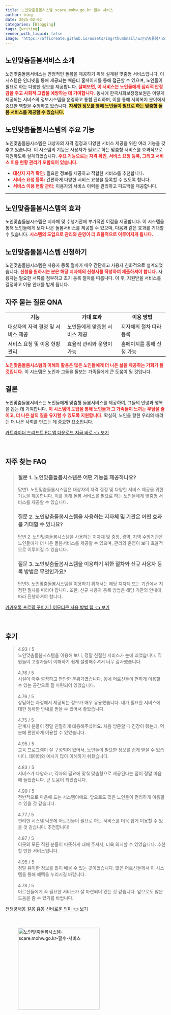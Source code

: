```yaml
---
title: 노인맞춤돌봄시스템 scare.mohw.go.kr 필수 서비스
author: bing
date: 2025-02-02
categories: [Blogging]
tags: [writing]
render_with_liquid: false
image: 'https://afficreate.github.io/assets/img/thumbnail/노인맞춤돌봄시스템-scare.mohw.go.kr-필수-서비스.webp'
---
```



<h2 id='노인맞춤돌봄서비스_소개'>노인맞춤돌봄서비스 소개</h2>

<p>노인맞춤돌봄서비스는 안정적인 돌봄을 제공하기 위해 설계된 맞춤형 서비스입니다. 이 시스템은 인터넷을 통해 제공되는 배움터 홈페이지를 통해 접근할 수 있으며, 노인들이 필요로 하는 다양한 정보를 제공합니다. <b><span style="color: #ee2323;">살펴보면, 이 서비스는 노인들에게 심리적 안정감을 주고 사회적 고립을 예방하는 데 기여합니다.</span></b> 동시에 한국사회보장정보원은 이렇게 제공되는 서비스의 정보시스템을 운영하고 통합 관리하며, 이를 통해 사회복지 분야에서 중요한 역할을 수행하고 있습니다. <b><span style="background-color: #ffe066;">자세한 정보를 통해 노인들이 필요로 하는 맞춤형 돌봄 서비스를 제공할 수 있습니다.</span></b></p>

<h2 id='시스템의_주요_기능'>노인맞춤돌봄시스템의 주요 기능</h2>

<p>노인맞춤돌봄시스템은 대상자의 자격 결정과 다양한 서비스 제공을 위한 여러 기능을 갖추고 있습니다. 이 시스템의 기능은 사용자가 필요로 하는 맞춤형 서비스를 효과적으로 지원하도록 설계되었습니다. <b><span style="color: #ee2323;">주요 기능으로는 자격 확인, 서비스 요청 등록, 그리고 서비스 이용 현황 관리가 포함되어 있습니다.</span></b></p>

<ul>
    <li><b><span style="color: #ee2323;">대상자 자격 확인:</span></b> 필요한 정보를 제공하고 적합한 서비스를 추천합니다.</li>
    <li><b><span style="color: #ee2323;">서비스 요청 등록:</span></b> 간편하게 다양한 서비스 요청을 등록할 수 있도록 합니다.</li>
    <li><b><span style="color: #ee2323;">서비스 이용 현황 관리:</span></b> 이용자의 서비스 이력을 관리하고 피드백을 제공합니다.</li>
</ul>

<hr />

<h2 id='시스템의_효과'>노인맞춤돌봄시스템의 효과</h2>

<p>노인맞춤돌봄시스템은 지자체 및 수행기관에 부가적인 이점을 제공합니다. 이 시스템을 통해 노인들에게 보다 나은 돌봄서비스를 제공할 수 있으며, 다음과 같은 효과를 기대할 수 있습니다. <b><span style="color: #ee2323;">시스템의 도입으로 관리와 운영이 더 효율적으로 이루어지게 됩니다.</span></b></p>

<h2 id='신청_방법'>노인맞춤돌봄시스템 신청하기</h2>

<p>노인맞춤돌봄시스템은 사용자 등록 절차가 매우 간단하고 사용자 친화적으로 설계되었습니다. <b><span style="color: #ee2323;">신청을 원하시는 분은 해당 지자체의 신청서를 작성하여 제출하셔야 합니다.</span></b> 사용자는 필요한 서류를 첨부하고 초기 등록 절차를 따릅니다. 이 후, 지원받을 서비스를 결정하고 이용 안내를 받게 됩니다.</p>

<h2 id='자주_묻는_질문'>자주 묻는 질문 QNA</h2>

<table>
    <tr>
        <td style="text-align: center; height: 17px;"><b>기능</b></td>
        <td style="text-align: center; height: 17px;"><b>기대 효과</b></td>
        <td style="text-align: center; height: 17px;"><b>이용 방법</b></td>
    </tr>
    <tr>
        <td>대상자의 자격 결정 및 서비스 제공</td>
        <td>노인들에게 맞춤형 서비스 제공</td>
        <td>지자체의 절차 따라 등록</td>
    </tr>
    <tr>
        <td>서비스 요청 및 이용 현황 관리</td>
        <td>효율적 관리와 운영이 가능</td>
        <td>홈페이지를 통해 신청 가능</td>
    </tr>
</table>

<p><b><span style="color: #ee2323;">노인맞춤돌봄시스템의 이해와 활용은 많은 노인들에게 더 나은 삶을 제공하는 기회가 될 것입니다.</span></b> 이 시스템은 노인과 그들을 돌보는 가족들에게 큰 도움이 될 것입니다.</p>

<h2 id='결론'>결론</h2>

<p>노인맞춤돌봄서비스는 노인들에게 맞춤형 돌봄서비스를 제공하여, 그들의 안녕과 행복을 돕는 데 기여합니다. <b><span style="color: #ee2323;">이 시스템의 도입을 통해 노인들과 그 가족들이 느끼는 부담을 줄이고, 더 나은 삶의 질을 유지할 수 있도록 지원합니다.</span></b> 확실히, 노인을 향한 우리의 배려는 더 나은 사회를 만드는 데 중요한 요소입니다.</p>


<p><a class="click-button" title="카트라이더 드리프트 PC 앱 다운로드 지금 바로" href="https://afficreate.github.io/posts/%EC%B9%B4%ED%8A%B8%EB%9D%BC%EC%9D%B4%EB%8D%94-%EB%93%9C%EB%A6%AC%ED%94%84%ED%8A%B8-PC-%EC%95%B1-%EB%8B%A4%EC%9A%B4%EB%A1%9C%EB%93%9C-%EC%A7%80%EA%B8%88-%EB%B0%94%EB%A1%9C/" rel="dofollow">카트라이더 드리프트 PC 앱 다운로드 지금 바로 👈 보기</a></p><br>
<h2 id='자주_찾는_FAQ'>자주 찾는 FAQ</h2>
<div itemscope="" itemtype="https://schema.org/FAQPage"> 
<blockquote> 
<div itemscope="" itemprop="mainEntity" itemtype="https://schema.org/Question"> 
<h3 itemprop="name">질문 1. 노인맞춤돌봄시스템은 어떤 기능을 제공하나요?</h3> 
<div itemscope="" itemprop="acceptedAnswer" itemtype="https://schema.org/Answer"> 
<span itemprop="text"> 
<p>답변1. 노인맞춤돌봄시스템은 대상자의 자격 결정 및 다양한 서비스 제공을 위한 기능을 제공합니다. 이를 통해 돌봄 서비스를 필요로 하는 노인들에게 맞춤형 서비스를 제공할 수 있습니다.</p> 
</span> 
</div> 
</div> 
<div itemscope="" itemprop="mainEntity" itemtype="https://schema.org/Question"> 
<h3 itemprop="name">질문 2. 노인맞춤돌봄시스템을 사용하는 지자체 및 기관은 어떤 효과를 기대할 수 있나요?</h3> 
<div itemscope="" itemprop="acceptedAnswer" itemtype="https://schema.org/Answer"> 
<span itemprop="text"> 
<p>답변 2. 노인맞춤돌봄시스템을 사용하는 지자체 및 중앙, 광역, 지역 수행기관은 노인들에게 더 나은 돌봄서비스를 제공할 수 있으며, 관리와 운영이 보다 효율적으로 이루어질 수 있습니다.</p> 
</span> 
</div> 
</div> 
<div itemscope="" itemprop="mainEntity" itemtype="https://schema.org/Question"> 
<h3 itemprop="name">질문 3. 노인맞춤돌봄시스템을 이용하기 위한 절차와 신규 사용자 등록 방법은 무엇인가요?</h3> 
<div itemscope="" itemprop="acceptedAnswer" itemtype="https://schema.org/Answer"> 
<span itemprop="text"> 
<p>답변3. 노인맞춤돌봄시스템을 이용하기 위해서는 해당 지자체 또는 기관에서 지정한 절차를 따라야 합니다. 또한, 신규 사용자 등록 방법은 해당 기관의 안내에 따라 진행하셔야 합니다.</p> 
</span> 
</div> 
</div> 
</blockquote> 
</div>
<p><a class="click-button" title="카카오톡 프로필 꾸미기 | 이모티콘 사용 방법 팁" href="https://afficreate.github.io/posts/%EC%B9%B4%EC%B9%B4%EC%98%A4%ED%86%A1-%ED%94%84%EB%A1%9C%ED%95%84-%EA%BE%B8%EB%AF%B8%EA%B8%B0-%EC%9D%B4%EB%AA%A8%ED%8B%B0%EC%BD%98-%EC%82%AC%EC%9A%A9-%EB%B0%A9%EB%B2%95-%ED%8C%81/" rel="dofollow">카카오톡 프로필 꾸미기 | 이모티콘 사용 방법 팁 👈 보기</a></p><br>
<h2 id='후기'>후기</h2>
<div itemscope itemtype="https://schema.org/Product">
  <blockquote>
  <div itemprop="review" itemscope itemtype="https://schema.org/Review">
      <div itemprop="reviewRating" itemscope itemtype="https://schema.org/Rating"> <span itemprop="ratingValue">4.93</span> / <span itemprop="bestRating">5</span> </div>
      <span itemprop="reviewBody">노인맞춤돌봄시스템을 이용해 보니, 정말 친절한 서비스가 눈에 띄었습니다. 직원들이 고령자들이 이해하기 쉽게 설명해주셔서 너무 감사했습니다.</span>
  </div>
  <br>
  <div itemprop="review" itemscope itemtype="https://schema.org/Review">
      <div itemprop="reviewRating" itemscope itemtype="https://schema.org/Rating"> <span itemprop="ratingValue">4.76</span> / <span itemprop="bestRating">5</span> </div>
      <span itemprop="reviewBody">시설이 아주 깔끔하고 편안한 분위기였습니다. 동네 어르신들이 편하게 이용할 수 있는 공간으로 잘 마련되어 있었습니다.</span>
  </div>
  <br>
  <div itemprop="review" itemscope itemtype="https://schema.org/Review">
      <div itemprop="reviewRating" itemscope itemtype="https://schema.org/Rating"> <span itemprop="ratingValue">4.76</span> / <span itemprop="bestRating">5</span> </div>
      <span itemprop="reviewBody">상담하는 과정에서 제공되는 정보가 매우 유용했습니다. 내가 필요한 서비스에 대한 정확한 안내를 받을 수 있어서 좋았습니다.</span>
  </div>
  <br>
  <div itemprop="review" itemscope itemtype="https://schema.org/Review">
      <div itemprop="reviewRating" itemscope itemtype="https://schema.org/Rating"> <span itemprop="ratingValue">4.75</span> / <span itemprop="bestRating">5</span> </div>
      <span itemprop="reviewBody">관계자 분들이 정말 친절하게 대응해주셨어요. 처음 방문할 때 긴장이 됐는데, 덕분에 편안하게 이용할 수 있었습니다.</span>
  </div>
  <br>
  <div itemprop="review" itemscope itemtype="https://schema.org/Review">
      <div itemprop="reviewRating" itemscope itemtype="https://schema.org/Rating"> <span itemprop="ratingValue">4.95</span> / <span itemprop="bestRating">5</span> </div>
      <span itemprop="reviewBody">교육 프로그램이 잘 구성되어 있어서, 노인들이 필요한 정보를 쉽게 받을 수 있습니다. 데이터와 예시가 많아 이해하기 쉬웠습니다.</span>
  </div>
  <br>
  <div itemprop="review" itemscope itemtype="https://schema.org/Review">
      <div itemprop="reviewRating" itemscope itemtype="https://schema.org/Rating"> <span itemprop="ratingValue">4.83</span> / <span itemprop="bestRating">5</span> </div>
      <span itemprop="reviewBody">서비스가 다양하고, 각자의 필요에 맞춰 맞춤형으로 제공된다는 점이 정말 마음에 들었습니다. 큰 도움이 되었습니다.</span>
  </div>
  <br>
  <div itemprop="review" itemscope itemtype="https://schema.org/Review">
      <div itemprop="reviewRating" itemscope itemtype="https://schema.org/Rating"> <span itemprop="ratingValue">4.99</span> / <span itemprop="bestRating">5</span> </div>
      <span itemprop="reviewBody">전반적으로 마음에 드는 시스템이에요. 앞으로도 많은 노인들이 편리하게 이용할 수 있을 것 같습니다.</span>
  </div>
  <br>
  <div itemprop="review" itemscope itemtype="https://schema.org/Review">
      <div itemprop="reviewRating" itemscope itemtype="https://schema.org/Rating"> <span itemprop="ratingValue">4.77</span> / <span itemprop="bestRating">5</span> </div>
      <span itemprop="reviewBody">편리한 시스템 덕분에 어르신들이 필요로 하는 서비스를 더욱 쉽게 이용할 수 있을 것 같습니다. 추천합니다!</span>
  </div>
  <br>
  <div itemprop="review" itemscope itemtype="https://schema.org/Review">
      <div itemprop="reviewRating" itemscope itemtype="https://schema.org/Rating"> <span itemprop="ratingValue">4.87</span> / <span itemprop="bestRating">5</span> </div>
      <span itemprop="reviewBody">이곳의 모든 직원 분들이 따뜻하게 대해 주셔서, 더욱 의지할 수 있었습니다. 추천할 만한 서비스입니다.</span>
  </div>
  <br>
  <div itemprop="review" itemscope itemtype="https://schema.org/Review">
      <div itemprop="reviewRating" itemscope itemtype="https://schema.org/Rating"> <span itemprop="ratingValue">4.95</span> / <span itemprop="bestRating">5</span> </div>
      <span itemprop="reviewBody">정말 유익한 정보를 많이 배울 수 있는 곳이었습니다. 많은 어르신들께서 이 시스템을 통해 혜택을 누리시길 바랍니다.</span>
  </div>
  <br>
  <div itemprop="review" itemscope itemtype="https://schema.org/Review">
      <div itemprop="reviewRating" itemscope itemtype="https://schema.org/Rating"> <span itemprop="ratingValue">4.78</span> / <span itemprop="bestRating">5</span> </div>
      <span itemprop="reviewBody">어르신들에게 꼭 필요한 서비스가 잘 마련되어 있는 것 같습니다. 앞으로도 많은 도움을 줄 수 있기를 바랍니다.</span>
  </div>
  </blockquote>
</div>
<p><a class="click-button" title="전쟁꿈해몽 길몽 흉몽 신비로운 의미" href="https://afficreate.github.io/posts/%EC%A0%84%EC%9F%81%EA%BF%88%ED%95%B4%EB%AA%BD-%EA%B8%B8%EB%AA%BD-%ED%9D%89%EB%AA%BD-%EC%8B%A0%EB%B9%84%EB%A1%9C%EC%9A%B4-%EC%9D%98%EB%AF%B8/" rel="dofollow">전쟁꿈해몽 길몽 흉몽 신비로운 의미 👈 보기</a></p><br>
<figure class="image"><img src="https://afficreate.github.io/assets/img/thumbnail/노인맞춤돌봄시스템-scare.mohw.go.kr-필수-서비스.webp" alt="노인맞춤돌봄시스템-scare.mohw.go.kr-필수-서비스" width="256" height="256"></figure>